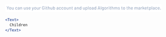<div class="examples">
  <div class="example">
    <a href="public/images/components/Text/1.png">
      <img src="public/images/components/Text/1.png" alt="Text 1" />
    </a>
  </div>
</div>

```jsx
<Text>
  Children
</Text>
```
